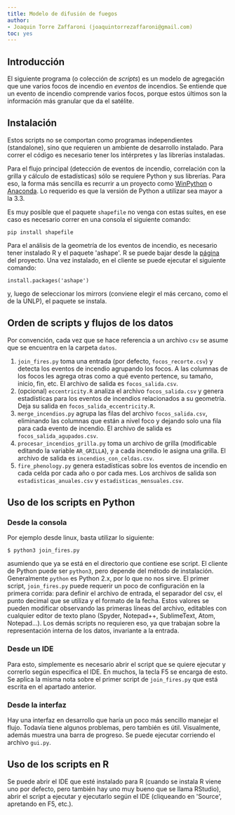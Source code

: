 ```yaml
---
title: Modelo de difusión de fuegos
author:
- Joaquin Torre Zaffaroni (joaquintorrezaffaroni@gmail.com)
toc: yes
---
```

## Introducción

El siguiente programa (o colección de *scripts*) es un modelo de agregación
que une varios focos de incendio en *eventos* de incendios. Se entiende que
un evento de incendio comprende varios focos, porque estos últimos son la
información más granular que da el satélite.   

## Instalación 

Estos scripts no se comportan como programas independientes (standalone), sino
que requieren un ambiente de desarrollo instalado. Para correr el código es
necesario tener los intérpretes y las librerías instaladas.

Para el flujo principal (detección de eventos de incendio, correlación con la
grilla y cálculo de estadísticas) sólo se requiere Python y sus librerías. Para
eso, la forma más sencilla es recurrir a un proyecto como
[WinPython](https://winpython.github.io/) o
[Anaconda](https://anaconda.org/anaconda/python). Lo requerido es que la versión
de Python a utilizar sea mayor a la 3.3.     

Es muy posible que el paquete `shapefile` no venga con estas suites, en ese caso
es necesario correr en una consola el siguiente comando:   
```
pip install shapefile
```

Para el análisis de la geometría de los eventos de incendio, es necesario tener
instalado R y el paquete 'ashape'. R se puede bajar desde la
[página](https://www.r-project.org/) del proyecto. Una vez instalado, en el
cliente se puede ejecutar el siguiente comando:   

```
install.packages('ashape')
```
y, luego de seleccionar los mirrors (conviene elegir el más cercano, como el de
la UNLP), el paquete se instala.

## Orden de scripts y flujos de los datos

Por convención, cada vez que se hace referencia a un archivo `csv` se asume que
se encuentra en la carpeta `datos`.    

1. `join_fires.py` toma una entrada (por defecto, `focos_recorte.csv`) y
detecta los eventos de incendio agrupando los focos. A las columnas de los focos
les agrega otras como a qué evento pertence, su tamaño, inicio, fin, etc. El
archivo de salida es `focos_salida.csv`.
2. (opcional) `eccentricity.R` analiza el archivo `focos_salida.csv` y genera
estadísticas para los eventos de incendios relacionados a su geometría. Deja
su salida en `focos_salida_eccentricity.R`.
2. `merge_incendios.py` agrupa las filas del archivo `focos_salida.csv`,
eliminando las columnas que están a nivel foco y dejando solo una fila para cada
evento de incendio. El archivo de salida es `focos_salida_agupados.csv`.
3. `procesar_incendios_grilla.py` toma un archivo de grilla (modificable
editando la variable `AR_GRILLA`), y a cada incendio le asigna una grilla. El
archivo de salida es `incendios_con_celdas.csv`.
4. `fire_phenology.py` genera estadísticas sobre los eventos de incendio en
cada celda por cada año o por cada mes. Los archivos de salida son
`estadisticas_anuales.csv` y `estadisticas_mensuales.csv`.    

## Uso de los scripts en Python    

### Desde la consola   
Por ejemplo desde linux, basta utilizar lo siguiente:
```
$ python3 join_fires.py
```
asumiendo que ya se está en el directorio que contiene ese script. El cliente de
Python puede ser `python3`, pero depende del método de instalación. Generalmente
`python` es Python 2.x, por lo que no nos sirve.
El primer script, `join_fires.py` puede requerir un poco de configuración en la
primera corrida: para definir el archivo de entrada, el separador del csv, el
punto decimal que se utiliza y el formato de la fecha. Estos valores se pueden
modificar observando las primeras líneas del archivo, editables con cualquier
editor de texto plano (Spyder, Notepad++, SublimeText, Atom, Notepad...).
Los demás scripts no requieren eso, ya que trabajan sobre la representación
interna de los datos, invariante a la entrada.   

### Desde un IDE   
Para esto, simplemente es necesario abrir el script que se quiere ejecutar y
correrlo según especifica el IDE. En muchos, la tecla F5 se encarga de esto. Se
aplica la misma nota sobre el primer script de `join_fires.py` 
que está escrita en el apartado anterior.
### Desde la interfaz     
Hay una interfaz en desarrollo que haría un poco más sencillo manejar el flujo.
Todavía tiene algunos problemas, pero también es útil. Visualmente, además
muestra una barra de progreso. Se puede ejecutar corriendo el archivo `gui.py`.

## Uso de los scripts en R    

Se puede abrir el IDE que esté instalado para R (cuando se instala R viene uno
por defecto, pero también hay uno muy bueno que se llama RStudio), abrir el
script a ejecutar y ejecutarlo según el IDE (cliqueando en 'Source', apretando
en F5, etc.).   
